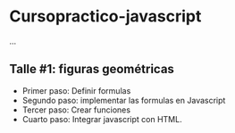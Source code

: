 # Cursopractico-javascript

...

## Talle #1: figuras geométricas

- Primer paso: Definir formulas
- Segundo paso: implementar las formulas en Javascript
- Tercer paso: Crear funciones
- Cuarto paso: Integrar javascript con HTML.